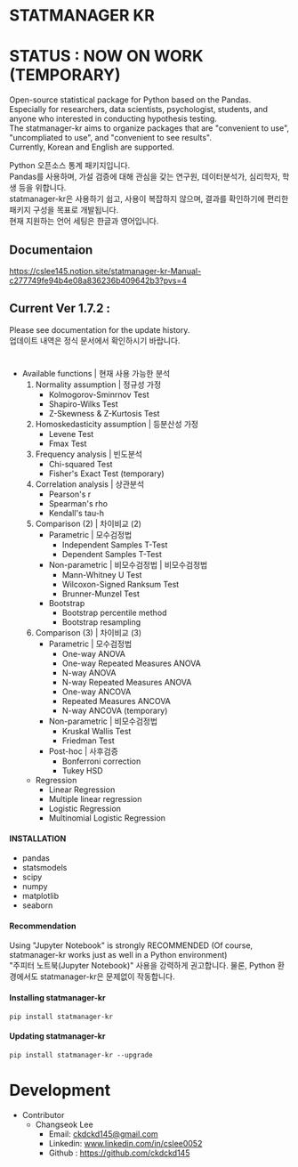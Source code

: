 # STATMANAGER KR

# STATUS : NOW ON WORK (TEMPORARY)
Open-source statistical package for Python based on the Pandas.   
Especially for researchers, data scientists, psychologist, students, and anyone who interested in conducting hypothesis testing.   
The statmanager-kr aims to organize packages that are "convenient to use", "uncompliated to use", and "convenient to see results".   
Currently, Korean and English are supported. 


Python 오픈소스 통계 패키지입니다.   
Pandas를 사용하며, 가설 검증에 대해 관심을 갖는 연구원, 데이터분석가, 심리학자, 학생 등을 위합니다.   
statmanager-kr은 사용하기 쉽고, 사용이 복잡하지 않으며, 결과를 확인하기에 편리한 패키지 구성을 목표로 개발됩니다.  
현재 지원하는 언어 세팅은 한글과 영어입니다. 


## Documentaion
https://cslee145.notion.site/statmanager-kr-Manual-c277749fe94b4e08a836236b409642b3?pvs=4

## Current Ver 1.7.2 : 
Please see documentation for the update history.    
업데이트 내역은 정식 문서에서 확인하시기 바랍니다. 


#
* Available functions | 현재 사용 가능한 분석
    1. Normality assumption | 정규성 가정
        * Kolmogorov-Sminrnov Test
        * Shapiro-Wilks Test
        * Z-Skewness & Z-Kurtosis Test   
    2. Homoskedasticity assumption | 등분산성 가정
        * Levene Test
        * Fmax Test
    3. Frequency analysis  | 빈도분석
        * Chi-squared Test
        * Fisher's Exact Test (temporary)
    4. Correlation analysis | 상관분석
        * Pearson's r
        * Spearman's rho
        * Kendall's tau-h
    5. Comparison (2) | 차이비교 (2)
        * Parametric | 모수검정법
            * Independent Samples T-Test
            * Dependent Samples T-Test
        * Non-parametric | 비모수검정법 | 비모수검정법
            * Mann-Whitney U Test 
            * Wilcoxon-Signed Ranksum Test 
            * Brunner-Munzel Test 
        * Bootstrap
            * Bootstrap percentile method 
            * Bootstrap resampling
    6. Comparison (3) | 차이비교 (3)
        * Parametric | 모수검정법
            * One-way ANOVA
            * One-way Repeated Measures ANOVA 
            * N-way ANOVA 
            * N-way Repeated Measures ANOVA 
            * One-way ANCOVA
            * Repeated Measures ANCOVA
            * N-way ANCOVA (temporary)
        * Non-parametric | 비모수검정법
            * Kruskal Wallis Test
            * Friedman Test 
        * Post-hoc | 사후검증 
            * Bonferroni correction 
            * Tukey HSD 
    * Regression
        * Linear Regression
        * Multiple linear regression
        * Logistic Regression
        * Multinomial Logistic Regression


#### INSTALLATION
* pandas
* statsmodels
* scipy
* numpy
* matplotlib
* seaborn

#### Recommendation
Using "Jupyter Notebook" is strongly RECOMMENDED (Of course, statmanager-kr works just as well in a Python environment)   
"주피터 노트북(Jupyter Notebook)" 사용을 강력하게 권고합니다. 물론, Python 환경에서도 statmanager-kr은 문제없이 작동합니다.  

#### Installing statmanager-kr
    pip install statmanager-kr

#### Updating statmanager-kr
    pip install statmanager-kr --upgrade




# Development

* Contributor   
    * Changseok Lee   
      * Email: ckdckd145@gmail.com   
      * Linkedin: www.linkedin.com/in/cslee0052   
      * Github : https://github.com/ckdckd145